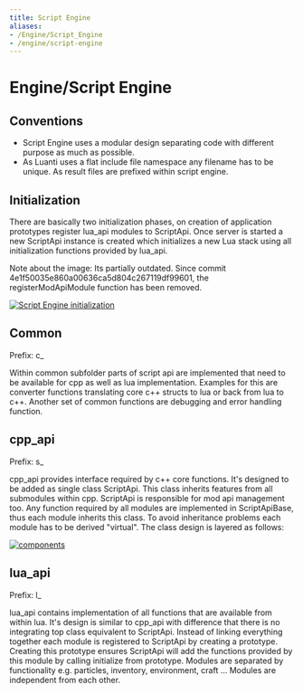 ```yaml
---
title: Script Engine
aliases:
- /Engine/Script_Engine
- /engine/script-engine
---
```


# Engine/Script Engine
Conventions
-----------

*   Script Engine uses a modular design separating code with different purpose as much as possible.
*   As Luanti uses a flat include file namespace any filename has to be unique. As result files are prefixed within script engine.

Initialization
--------------

There are basically two initialization phases, on creation of application prototypes register lua\_api modules to ScriptApi. Once server is started a new ScriptApi instance is created which initializes a new Lua stack using all initialization functions provided by lua\_api.

Note about the image: Its partially outdated. Since commit 4e1f50035e860a00636ca5d804c267119df99601, the registerModApiModule function has been removed.

[![Script Engine initialization](/images/scriptapi_init.webp)](/images/scriptapi_init.webp "Script Engine initialization")

Common
------

Prefix: c\_

Within common subfolder parts of script api are implemented that need to be available for cpp as well as lua implementation. Examples for this are converter functions translating core c++ structs to lua or back from lua to c++. Another set of common functions are debugging and error handling function.

cpp\_api
--------

Prefix: s\_

cpp\_api provides interface required by c++ core functions. It's designed to be added as single class ScriptApi. This class inherits features from all submodules within cpp. ScriptApi is responsible for mod api management too. Any function required by all modules are implemented in ScriptApiBase, thus each module inherits this class. To avoid inheritance problems each module has to be derived "virtual". The class design is layered as follows:


[![components](/images/components.webp)](/images/components.webp)

lua\_api
--------

Prefix: l\_

lua\_api contains implementation of all functions that are available from within lua. It's design is similar to cpp\_api with difference that there is no integrating top class equivalent to ScriptApi. Instead of linking everything together each module is registered to ScriptApi by creating a prototype. Creating this prototype ensures ScriptApi will add the functions provided by this module by calling initialize from prototype. Modules are separated by functionality e.g. particles, inventory, environment, craft ... Modules are independent from each other.